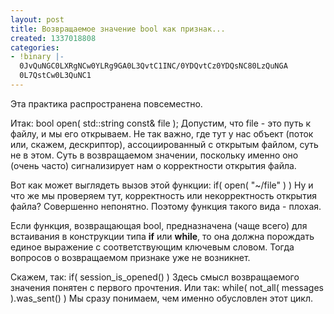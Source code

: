 ```yaml
---
layout: post
title: Возвращаемое значение bool как признак...
created: 1337018808
categories:
- !binary |-
  0JvQuNGC0LXRgNCw0YLRg9GA0L3QvtC1INC/0YDQvtCz0YDQsNC80LzQuNGA
  0L7QstCw0L3QuNC1
---
```

Эта практика распространена повсеместно.

Итак:
<cpp>
bool open( std::string const& file );
</cpp>Допустим, что file - это путь к файлу, и мы его открываем. Не так важно, где тут у нас объект (поток или, скажем, дескриптор), ассоциированный с открытым файлом, суть не в этом. Суть в возвращаемом значении, поскольку именно оно (очень часто) сигнализирует нам о корректности открытия файла.

Вот как может выглядеть вызов этой функции:
<cpp>
if( open( "~/file" ) )
</cpp>Ну и что же мы проверяем тут, корректность или некорректность открытия файла? Совершенно непонятно. Поэтому функция такого вида - плохая.

Если функция, возвращающая bool, предназначена (чаще всего) для встаивания в конструкции типа <strong>if</strong> или <strong>while</strong>, то она должна порождать единое выражение с соответствующим ключевым словом. Тогда вопросов о возвращаемом признаке уже не возникнет.

Скажем, так:
<cpp>
if( session_is_opened() )
</cpp>Здесь смысл возвращаемого значения понятен с первого прочтения. Или так:
<cpp>
while( not_all( messages ).was_sent() )
</cpp>Мы сразу понимаем, чем именно обусловлен этот цикл.
